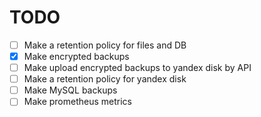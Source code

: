 # TODO

- [ ] Make a retention policy for files and DB
- [x] Make encrypted backups
- [ ] Make upload encrypted backups to yandex disk by API
- [ ] Make a retention policy for yandex disk
- [ ] Make MySQL backups
- [ ] Make prometheus metrics
